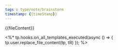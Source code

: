 ```yaml
---
tags : type/note/brainstorm
timestamp: {{timeStamp}}
---
```


{{fileContent}}

<%*  tp.hooks.on_all_templates_executed(async () => { tp.user.replace_file_content(tp, tR) }); %>
